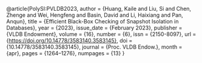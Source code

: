 @article{PolySI:PVLDB2023,
  author = {Huang, Kaile and Liu, Si and Chen, Zhenge and Wei, Hengfeng and Basin, David and Li, Haixiang and Pan, Anqun},
  title = {Efficient Black-Box Checking of Snapshot Isolation in Databases},
  year = {2023},
  issue_date = {February 2023},
  publisher = {VLDB Endowment},
  volume = {16},
  number = {6},
  issn = {2150-8097},
  url = {https://doi.org/10.14778/3583140.3583145},
  doi = {10.14778/3583140.3583145},
  journal = {Proc. VLDB Endow.},
  month = {apr},
  pages = {1264–1276},
  numpages = {13}
}